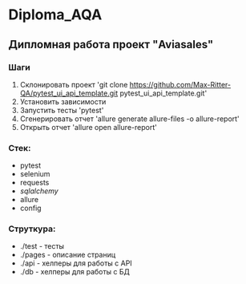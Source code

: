# Diploma_AQA
## Дипломная работа проект "Aviasales"

### Шаги
1. Склонировать проект 'git clone https://github.com/Max-Ritter-QA/pytest_ui_api_template.git
   pytest_ui_api_template.git'
2. Установить зависимости
3. Запустить тесты 'pytest'
4. Сгенерировать отчет 'allure generate allure-files -o allure-report'
5. Открыть отчет 'allure open allure-report'


### Стек:
- pytest
- selenium
- requests
- _sqlalchemy_
- allure
- config

### Струткура:  
- ./test - тесты
- ./pages - описание страниц
- ./api - хелперы для работы с API
- ./db - хелперы для работы с БД